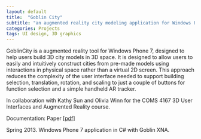 ```yaml
---
layout: default
title:  "Goblin City"
subtitle: "an augmented reality city modeling application for Windows Phone 7"
categories: Projects
tags: UI design, 3D graphics
---
```


GoblinCity is a augmented reality tool for Windows Phone 7,
designed to help users 
build 3D city models in 3D space. It is designed to allow users to easily and 
intuitively construct cities from pre-made models using interactions 
in physical space rather than a virtual 2D screen. This approach 
reduces the complexity of the user interface needed to support 
building selection, translation, rotation, and scaling to just a 
couple of buttons for function selection and a simple handheld AR 
tracker.

In collaboration with Kathy Sun and Olivia Winn for the 
COMS 4167 3D User Interfaces and Augmented Reality course.


Documentation: Paper <a href="goblin_report.pdf">[pdf]</a>

Spring 2013. Windows Phone 7 application in C# with Goblin XNA.
